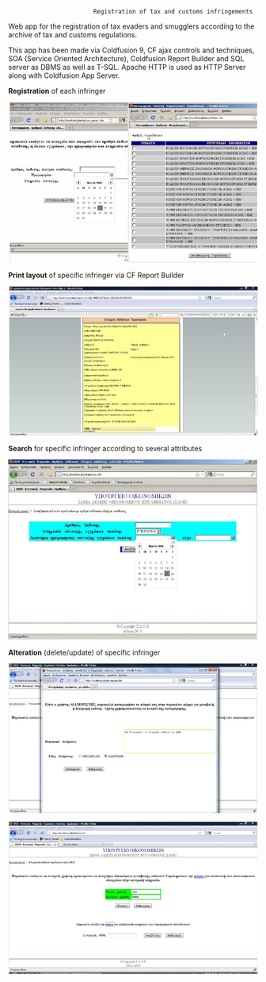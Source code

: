                             Registration of tax and customs infringements


Web app for the registration of tax evaders and smugglers according to the archive of tax and customs regulations.

This app has been made via Coldfusion 9, CF ajax controls and techniques, SOA (Service Oriented Architecture), Coldfusion Report Builder and SQL server as DBMS as well as T-SQL. Apache HTTP is used as HTTP Server along with Coldfusion App Server. 

**Registration** of each infringer

![img1.png](img/img1.png "")

**Print layout** of specific infringer via CF Report Builder

![img2.png](img/img2.png "")

**Search** for specific infringer according to several attributes

![img3.png](img/img3.png "")

**Alteration** (delete/update) of specific infringer

![img4.png](img/img4.png "")

![img5.png](img/img5.png "")




